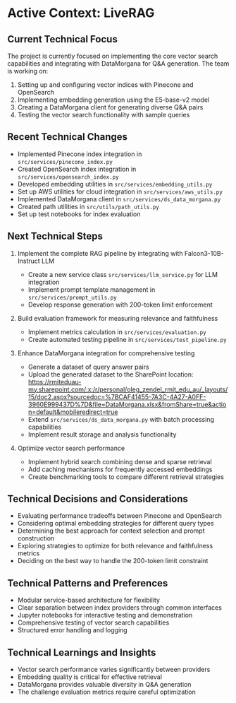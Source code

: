 # Active Context: LiveRAG

## Current Technical Focus

The project is currently focused on implementing the core vector search capabilities and integrating with DataMorgana for Q&A generation. The team is working on:

1. Setting up and configuring vector indices with Pinecone and OpenSearch
2. Implementing embedding generation using the E5-base-v2 model
3. Creating a DataMorgana client for generating diverse Q&A pairs
4. Testing the vector search functionality with sample queries

## Recent Technical Changes

- Implemented Pinecone index integration in `src/services/pinecone_index.py`
- Created OpenSearch index integration in `src/services/opensearch_index.py`
- Developed embedding utilities in `src/services/embedding_utils.py`
- Set up AWS utilities for cloud integration in `src/services/aws_utils.py`
- Implemented DataMorgana client in `src/services/ds_data_morgana.py`
- Created path utilities in `src/utils/path_utils.py`
- Set up test notebooks for index evaluation

## Next Technical Steps

1. Implement the complete RAG pipeline by integrating with Falcon3-10B-Instruct LLM
   - Create a new service class `src/services/llm_service.py` for LLM integration
   - Implement prompt template management in `src/services/prompt_utils.py`
   - Develop response generation with 200-token limit enforcement

2. Build evaluation framework for measuring relevance and faithfulness
   - Implement metrics calculation in `src/services/evaluation.py`
   - Create automated testing pipeline in `src/services/test_pipeline.py`

3. Enhance DataMorgana integration for comprehensive testing
   - Generate a dataset of query answer pairs
   - Upload the generated dataset to the SharePoint location: https://rmiteduau-my.sharepoint.com/:x:/r/personal/oleg_zendel_rmit_edu_au/_layouts/15/doc2.aspx?sourcedoc=%7BCAF41455-7A3C-4A27-A0FF-3960E999437D%7D&file=DataMorgana.xlsx&fromShare=true&action=default&mobileredirect=true
   - Extend `src/services/ds_data_morgana.py` with batch processing capabilities
   - Implement result storage and analysis functionality

4. Optimize vector search performance
   - Implement hybrid search combining dense and sparse retrieval
   - Add caching mechanisms for frequently accessed embeddings
   - Create benchmarking tools to compare different retrieval strategies

## Technical Decisions and Considerations

- Evaluating performance tradeoffs between Pinecone and OpenSearch
- Considering optimal embedding strategies for different query types
- Determining the best approach for context selection and prompt construction
- Exploring strategies to optimize for both relevance and faithfulness metrics
- Deciding on the best way to handle the 200-token limit constraint

## Technical Patterns and Preferences

- Modular service-based architecture for flexibility
- Clear separation between index providers through common interfaces
- Jupyter notebooks for interactive testing and demonstration
- Comprehensive testing of vector search capabilities
- Structured error handling and logging

## Technical Learnings and Insights

- Vector search performance varies significantly between providers
- Embedding quality is critical for effective retrieval
- DataMorgana provides valuable diversity in Q&A generation
- The challenge evaluation metrics require careful optimization

